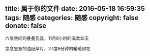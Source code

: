 title: 属于你的文件
date: 2016-05-18 16:59:35
tags: 随感
categories: 随感
copyright: false
donate: false
---

六层空间的叠叠瓦瓦，11月8小时的温柔如玉


念念忘忘的油纸伞片，27度6分钟的暖暖如花